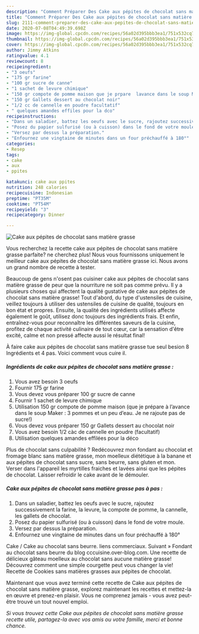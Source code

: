 ```yaml
---
description: "Comment Préparer Des Cake aux pépites de chocolat sans matière grasse"
title: "Comment Préparer Des Cake aux pépites de chocolat sans matière grasse"
slug: 2111-comment-preparer-des-cake-aux-pepites-de-chocolat-sans-matiere-grasse
date: 2020-07-08T04:49:39.698Z
image: https://img-global.cpcdn.com/recipes/56a02d395bbb3ea1/751x532cq70/cake-aux-pepites-de-chocolat-sans-matiere-grasse-photo-principale-de-la-recette.jpg
thumbnail: https://img-global.cpcdn.com/recipes/56a02d395bbb3ea1/751x532cq70/cake-aux-pepites-de-chocolat-sans-matiere-grasse-photo-principale-de-la-recette.jpg
cover: https://img-global.cpcdn.com/recipes/56a02d395bbb3ea1/751x532cq70/cake-aux-pepites-de-chocolat-sans-matiere-grasse-photo-principale-de-la-recette.jpg
author: Jimmy Atkins
ratingvalue: 4.1
reviewcount: 8
recipeingredient:
- "3 oeufs"
- "175 gr farine"
- "100 gr sucre de canne"
- "1 sachet de levure chimique"
- "150 gr compote de pomme maison que je prpare  lavance dans le soup Maker  3 pommes et un peu deau Je ne rajoute pas de sucre"
- "150 gr Gallets dessert au chocolat noir"
- "1/2 cc de cannelle en poudre facultatif"
- " quelques amandes effiles pour la dco"
recipeinstructions:
- "Dans un saladier, battez les oeufs avec le sucre, rajoutez successivement la farine, la levure, la compote de pomme, la cannelle, les gallets de chocolat."
- "Posez du papier sulfurisé (ou à cuisson) dans le fond de votre moule."
- "Versez par dessus la préparation."
- "Enfournez une vingtaine de minutes dans un four préchauffé à 180°"
categories:
- Resep
tags:
- cake
- aux
- ppites

katakunci: cake aux ppites 
nutrition: 248 calories
recipecuisine: Indonesian
preptime: "PT35M"
cooktime: "PT54M"
recipeyield: "3"
recipecategory: Dinner

---
```



![Cake aux pépites de chocolat sans matière grasse](https://img-global.cpcdn.com/recipes/56a02d395bbb3ea1/751x532cq70/cake-aux-pepites-de-chocolat-sans-matiere-grasse-photo-principale-de-la-recette.jpg)

Vous recherchez la recette cake aux pépites de chocolat sans matière grasse parfaite? ne cherchez plus! Nous vous fournissons uniquement le meilleur cake aux pépites de chocolat sans matière grasse ici. Nous avons un grand nombre de recette à tester.

Beaucoup de gens n'osent pas cuisiner cake aux pépites de chocolat sans matière grasse de peur que la nourriture ne soit pas comme prévu. Il y a plusieurs choses qui affectent la qualité gustative de cake aux pépites de chocolat sans matière grasse! Tout d'abord, du type d'ustensiles de cuisine, veillez toujours à utiliser des ustensiles de cuisine de qualité, toujours en bon état et propres. Ensuite, la qualité des ingrédients utilisés affecte également le goût, utilisez donc toujours des ingrédients frais. Et enfin, entraînez-vous pour reconnaître les différentes saveurs de la cuisine, profitez de chaque activité culinaire de tout cœur, car la sensation d'être excité, calme et non pressé affecte aussi le résultat final!

<!--inarticleads1-->

À faire cake aux pépites de chocolat sans matière grasse tue seul besion 8 Ingrédients et 4 pas. Voici comment vous cuire il.

##### Ingrédients de cake aux pépites de chocolat sans matière grasse :

1. Vous avez besoin 3 oeufs
1. Fournir 175 gr farine
1. Vous devez vous préparer 100 gr sucre de canne
1. Fournir 1 sachet de levure chimique
1. Utilisation 150 gr compote de pomme maison (que je prépare à l’avance dans le soup Maker : 3 pommes et un peu d’eau. Je ne rajoute pas de sucre!)
1. Vous devez vous préparer 150 gr Gallets dessert au chocolat noir
1. Vous avez besoin 1/2 càc de cannelle en poudre (facultatif)
1. Utilisation  quelques amandes effilées pour la déco


Plus de chocolat sans culpabilité ? Redécouvrez mon fondant au chocolat et fromage blanc sans matière grasse, mon moelleux diététique à la banane et aux pépites de chocolat sans sucre, sans beurre, sans gluten et mon. Verser dans l&#39;appareil les myrtilles fraiches et lavées ainsi que les pépites de chocolat. Laisser refroidir le cake avant de le démouler. 

<!--inarticleads2-->

##### Cake aux pépites de chocolat sans matière grasse pas à pas :

1. Dans un saladier, battez les oeufs avec le sucre, rajoutez successivement la farine, la levure, la compote de pomme, la cannelle, les gallets de chocolat.
1. Posez du papier sulfurisé (ou à cuisson) dans le fond de votre moule.
1. Versez par dessus la préparation.
1. Enfournez une vingtaine de minutes dans un four préchauffé à 180°


Cake / Cake au chocolat sans beurre. liens commerciaux. Suivant » Fondant au chocolat sans beurre du blog cccuisine.over-blog.com. Une recette de délicieux gâteau moelleux au chocolat sans aucune matière grasse! Découvrez comment une simple courgette peut vous changer la vie! Recette de Cookies sans matières grasses aux pépites de chocolat. 

<!--inarticleads1-->

<p>
Maintenant que vous avez terminé cette recette de Cake aux pépites de chocolat sans matière grasse, explorez maintenant les recettes et mettez-la en œuvre et prenez-en plaisir. Vous ne comprenez jamais - vous avez peut-être trouvé un tout nouvel emploi.
</p>

<p>
<i>Si vous trouvez cette Cake aux pépites de chocolat sans matière grasse recette utile, partagez-la avec vos amis ou votre famille, merci et bonne chance.</i>
</p>
